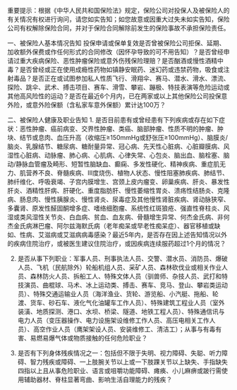 重要提示：根据《中华人民共和国保险法》规定，保险公司对投保人及被保险人的有关情况有权进行询问，请您如实告知；如您故意或因重大过失未如实告知，保险公司有权解除保险合同，并对于保险合同解除前发生的保险事故不承担保险责任。

一、被保险人基本情况告知 投保申请或保单复效是否曾被保险公司拒保、延期、加收额外保费或作任何形式的合同修改（因怀孕导致的可不用告知）？是否曾经申请过重大疾病保险、恶性肿瘤保险或意外伤残保险理赔？是否酗酒或慢性酒精中毒？是否曾经或正在使用成瘾性药物如镇静安眠药、迷幻药或违禁药物，吸食或注射毒品？是否正在或试图参加私人性质飞行、滑翔伞、赛马、潜水、滑水、漂流、探险、跳伞、武术、搏击项目、赛车、滑雪、攀岩、蹦极、特技表演等危险运动或其他高风险性的运动？是否在最近6个月内，已在两家或以上其他保险公司投保意外险，或意外险保额（含私家车意外保额）累计达100万？

二、被保险人健康及职业告知 1. 是否目前患有或曾经患有下列疾病或存在如下症状：恶性肿瘤、癌前病变、交界性肿瘤、类癌、脑部肿瘤、性质不明的肿瘤、肿块、结节或息肉、血压升高（收缩压≥150mmHg或舒张压≥100mmHg）、脑膜炎/脑炎、乳腺结节、糖尿病、糖耐量异常、冠心病、先天性心脏病、心脏瓣膜病、风湿性心脏病、动脉瘤、肺心病、心肌病、心律失常、心包炎、脑出血、脑栓塞、脑动/静脉血管瘤及畸形、短暂性脑缺血、癫痫、多发性硬化、精神疾病、重症肌无力、肌营养不良、脊髓疾病、Ⅲ度烧伤、植物人状态、慢性阻塞肺疾病、肺结节、肺纤维化、呼吸衰竭、子宫内膜增生、宫颈上皮内瘤变、卵巢疾病、肝炎、暴发性肝炎、酒精性肝病、肝硬化、重度脂肪肝、慢性萎缩性胃炎、溃疡性结肠炎、克隆病、肠息肉、慢性胰腺炎、慢性肾炎、尿毒症及其他慢性肾脏疾病、肾动脉狭窄、多囊肾、原发性醛固酮增多症、嗜络细胞瘤、系统性红斑狼疮、强直性脊柱炎、风湿或类风湿性关节炎、白血病、贫血、血友病、骨髓增生异常、何杰金氏病、非何杰金氏病淋巴瘤、阿尔兹海默氏病（老年痴呆或早老性痴呆症）、器官移植或缺如、性病、艾滋病或艾滋病病毒感染？最近5年内，是否存在因上述告知情况以外的疾病住院治疗，或被医生建议住院治疗，或因疾病连续服药超过1个月的情况？

2. 是否从事下列职业：军事人员、刑事执法人员、交警、潜水员、消防员、爆破人员、飞机（民航除外）轮船机组人员、采矿人员、森林砍伐业或相关作业人员、森林防火人员、拆船工人、特殊文体人员（驯兽师、杂技人员、武打和特技演员、曲棍球、马术、冰上运动类、搏击、赛车、竞马、登山、攀岩类运动员）、特殊交通运输业人员（海洋渔业、货轮、游览船、小汽艇、拖船、轮渡、货车、砂石车、液化气化油罐车工作人员）、特殊建筑工程业人员（室外装潢、地质探测、港口、水坝、桥梁、隧道、地铁工程人员）、特殊通信讯与电力人员（变压器操作、电力设施架设维修工作人员、高压电相关工作人员）、高空作业人员（鹰架架设人员、安装维修工、清洁工）；从事与有毒有害、易燃易爆气体或物质接触的任何危险职业？

3. 是否有下列身体残疾情况之一：包括但不限于失明、视力障碍、失聪、听力障碍、智力残疾或障碍、一上肢腕关节以上或一下肢踝关节以上缺失、手指缺失四指以上且从事危险职业、语言或咀嚼功能障碍、瘫痪、小儿麻痹或跛行需使用辅助器材、脊柱显著弯曲、影响生活自理能力的残疾？